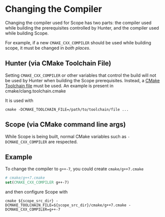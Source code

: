 # Changing the Compiler

Changing the compiler used for Scope has two parts: the compiler used while building the prerequisites controlled by Hunter, and the compiler used while building Scope.

For example, if a new `CMAKE_CXX_COMPILER` should be used while building scope, it must be changed in *both places*.

## Hunter (via CMake Toolchain File)

Setting `CMAKE_CXX_COMPILER` or other variables that control the build will not be used by Hunter when building the Scope prerequisites.
Instead, a [CMake Toolchain file][cmake-toolchain-file] must be used.
An example is present in cmake/clang.toolchain.cmake

It is used with 

    cmake -DCMAKE_TOOLCHAIN_FILE=/path/to/toolchain/file ...


[cmake-toolchain-file]: https://gitlab.kitware.com/cmake/community/wikis/doc/cmake/CrossCompiling#the-toolchain-file

## Scope (via CMake command line args)

While Scope is being built, normal CMake variables such as `-DCMAKE_CXX_COMPILER` are respected.

## Example

To change the compiler to `g++-7`, you could create `cmake/g++7.cmake`

```cmake
# cmake/g++7.cmake
set(CMAKE_CXX_COMPILER g++-7)
```

and then configure Scope with

```
cmake ${scope_src_dir} -DCMAKE_TOOLCHAIN_FILE=${scope_src_dir}/cmake/g++7.cmake -DCMAKE_CXX_COMPILER=g++-7 
```